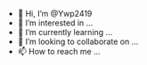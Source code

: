 - 👋 Hi, I’m @Ywp2419
- 👀 I’m interested in ...
- 🌱 I’m currently learning ...
- 💞️ I’m looking to collaborate on ...
- 📫 How to reach me ...

<!---
Ywp2419/Ywp2419 is a ✨ special ✨ repository because its `README.md` (this file) appears on your GitHub profile.
You can click the Preview link to take a look at your changes.
--->
